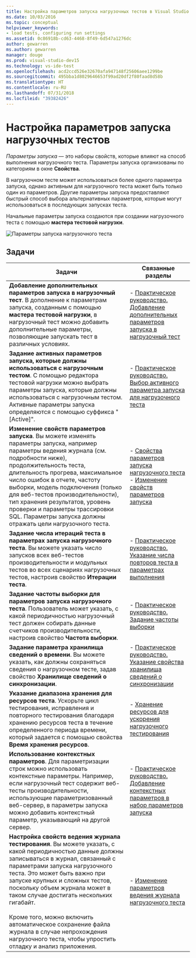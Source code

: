 ```yaml
---
title: Настройка параметров запуска нагрузочных тестов в Visual Studio
ms.date: 10/03/2016
ms.topic: conceptual
helpviewer_keywords:
- load tests, configuring run settings
ms.assetid: 0c86918b-cd63-4468-8f49-6d547a1276dc
author: gewarren
ms.author: gewarren
manager: douge
ms.prod: visual-studio-dev15
ms.technology: vs-ide-test
ms.openlocfilehash: acd2ccd526e32670afa947148f25606aee1299be
ms.sourcegitcommit: 495bba1d8029646653f99ad20df2f80faad8d58b
ms.translationtype: HT
ms.contentlocale: ru-RU
ms.lasthandoff: 07/31/2018
ms.locfileid: "39382426"
---
```

# <a name="configure-load-test-run-settings"></a>Настройка параметров запуска нагрузочных тестов

*Параметры запуска* — это наборы свойств, которые влияют на способ выполнения нагрузочного теста. Параметры запуска организованы по категориям в окне **Свойства**.

В нагрузочном тесте может использоваться более одного параметра запуска, однако активным для нагрузочного теста может быть только один из параметров. Другие параметры запуска предоставляют быстрый способ выбора альтернативных параметров, которые могут использоваться в последующих запусках теста.

Начальные параметры запуска создаются при создании нагрузочного теста с помощью **мастера тестовой нагрузки**.

![Параметры запуска нагрузочного теста](../test/media/loadtestrunsettings.png)

## <a name="tasks"></a>Задачи

|Задачи|Связанные разделы|
|-----------|-----------------------|
|**Добавление дополнительных параметров запуска в нагрузочный тест**. В дополнение к параметрам запуска, созданным с помощью **мастера тестовой нагрузки**, в нагрузочный тест можно добавить дополнительные параметры, позволяющие запускать тест в различных условиях.|-   [Практическое руководство. Добавление дополнительных параметров запуска в нагрузочный тест](../test/how-to-add-additional-run-settings-to-a-load-test.md)|
|**Задание активных параметров запуска, которые должны использоваться с нагрузочным тестом**. С помощью редактора тестовой нагрузки можно выбрать параметры запуска, которые должны использоваться с нагрузочным тестом. Активные параметры запуска определяются с помощью суффикса "[Active]".|-   [Практическое руководство. Выбор активного параметра запуска для нагрузочного теста](../test/how-to-select-the-active-run-setting-for-a-load-test.md)|
|**Изменение свойств параметров запуска**. Вы можете изменять параметры запуска, например параметры ведения журнала (см. подробности ниже), продолжительность теста, длительность прогрева, максимальное число ошибок в отчете, частоту выборки, модель подключения (только для веб-тестов производительности), тип хранения результатов, уровень проверки и параметры трассировки SQL. Параметры запуска должны отражать цели нагрузочного теста.|-   [Свойства параметров запуска нагрузочного теста](../test/load-test-run-settings-properties.md)<br />-   [Изменение свойств параметров запуска](../test/load-test-run-settings-properties.md#change-run-setting-properties)|
|**Задание числа итераций теста в параметрах запуска нагрузочного теста**. Вы можете указать число запусков всех веб-тестов производительности и модульных тестов во всех сценариях нагрузочных тестов, настроив свойство **Итерации теста**.|-   [Практическое руководство. Указание числа повторов теста в параметрах выполнения](../test/how-to-specify-the-number-of-test-iterations-in-a-load-test.md)|
|**Задание частоты выборки для параметров запуска нагрузочного теста**. Пользователь может указать, с какой периодичностью нагрузочный тест должен собирать данные счетчиков производительности, настроив свойство **Частота выборки**.|-   [Практическое руководство. Задание частоты выборки](../test/how-to-specify-the-sample-rate-for-a-load-test.md)|
|**Задание параметра хранилища сведений о времени**. Вы можете указать, как должны сохраняться сведения о нагрузочном тесте, задав свойство **Хранилище сведений о синхронизации**.|-   [Практическое руководство. Указание свойства хранилища сведений о синхронизации](../test/how-to-specify-the-timing-details-storage-property-for-a-load-test.md)|
|**Указание диапазона хранения для ресурсов теста**. Ускорьте цикл тестирования, исправления и повторного тестирования благодаря хранению ресурсов теста в течение определенного периода времени, который задается с помощью свойства **Время хранения ресурсов**.|-   [Хранение ресурсов для ускорения нагрузочного тестирования](/vsts/test/load-test/getting-started-with-performance-testing?view=vsts)|
|**Использование контекстных параметров**. Для параметризации строк можно использовать контекстные параметры. Например, если нагрузочный тест содержит веб-тесты производительности, использующие параметризованный веб-сервер, в параметры запуска можно добавить контекстный параметр, указывающий на другой сервер.|-   [Практическое руководство. Добавление контекстных параметров в набор параметров запуска](../test/how-to-add-context-parameters-to-a-load-test-run-setting.md)|
|**Настройка свойств ведения журнала тестирования**. Вы можете указать, с какой периодичностью данные должны записываться в журнал, связанный с параметрами запуска нагрузочного теста. Это может быть важно при запуске крупных и сложных тестов, поскольку объем журнала может в таком случае достигать нескольких гигабайт.<br /><br /> Кроме того, можно включить автоматическое сохранение файла журнала в случае непрохождения нагрузочного теста, чтобы упростить отладку и анализ приложения.|-   [Изменение параметров ведения журнала нагрузочного теста](../test/modify-load-test-logging-settings.md)|